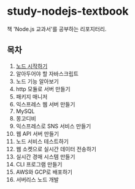 # study-nodejs-textbook
책 'Node.js 교과서'를 공부하는 리포지터리.

## 목차

1. [노드 시작하기](./docs/01/index.md)
2. 알아두어야 할 자바스크립트
3. 노드 기능 알아보기
4. http 모듈로 서버 만들기
5. 패키지 매니저
6. 익스프레스 웹 서버 만들기
7. MySQL
8. 몽고디비
9. 익스프레스로 SNS 서비스 만들기
10. 웹 API 서버 만들기
11. 노드 서비스 테스트하기
12. 웹 소켓으로 실시간 데이터 전송하기
13. 실시간 경매 시스템 만들기
14. CLI 프로그램 만들기
15. AWS와 GCP로 배포하기
16. 서버리스 노드 개발
